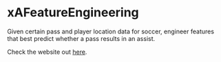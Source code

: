 # xAFeatureEngineering
Given certain pass and player location data for soccer, engineer features that best predict whether a pass results in an assist.

Check the website out [here](https://pranavnatarajan.github.io/xAFeatureEngineering/).
